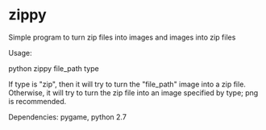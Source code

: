 # zippy
Simple program to turn zip files into images and images into zip files

Usage:

python zippy file_path type

If type is "zip", then it will try to turn the "file_path" image into a zip file.
Otherwise, it will try to turn the zip file into an image specified by type; png is recommended.


Dependencies:
pygame, python 2.7
